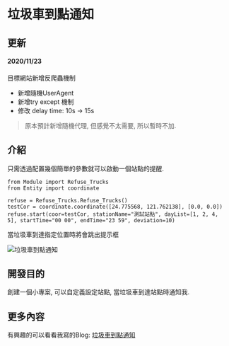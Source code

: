 # 垃圾車到點通知

## 更新

#### 2020/11/23
目標網站新增反爬蟲機制
- 新增隨機UserAgent
- 新增try except 機制
- 修改 delay time: 10s -> 15s
> 原本預計新增隨機代理, 但感覺不太需要, 所以暫時不加.

## 介紹
只需透過配置幾個簡單的參數就可以啟動一個站點的提醒.
```
from Module import Refuse_Trucks
from Entity import coordinate

refuse = Refuse_Trucks.Refuse_Trucks()
testCor = coordinate.coordinate([24.775568, 121.762138], [0.0, 0.0])
refuse.start(coor=testCor, stationName="測試站點", dayList=[1, 2, 4, 5], startTime="00 00", endTime="23 59", deviation=10)
```

當垃圾車到達指定位置時將會跳出提示框

![垃圾車到點通知](https://i.imgur.com/1FZVfAn.png)

## 開發目的
創建一個小專案, 可以自定義設定站點, 當垃圾車到達站點時通知我.

## 更多內容
有興趣的可以看看我寫的Blog:
[垃圾車到點通知](https://liwayne.blogspot.com/2020/11/python.html)